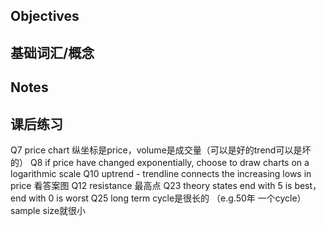 
## Objectives

## 基础词汇/概念

## Notes

## 课后练习
Q7 price chart 纵坐标是price，volume是成交量（可以是好的trend可以是坏的）
Q8 if price have changed exponentially, choose to draw charts on a logarithmic scale 
Q10 uptrend - trendline connects the increasing lows in price 看答案图
Q12 resistance 最高点
Q23 theory states end with 5 is best，end with 0 is worst
Q25 long term cycle是很长的 （e.g.50年 一个cycle）sample size就很小
